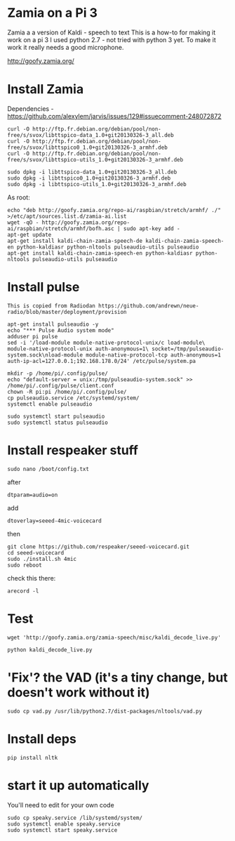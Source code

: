 # Zamia on a Pi 3

Zamia a a version of Kaldi - speech to text
This is a how-to for making it work on a pi 3
I used python 2.7 - not tried with python 3 yet.
To make it work it really needs a good microphone.

http://goofy.zamia.org/

# Install Zamia

Dependencies - https://github.com/alexylem/jarvis/issues/129#issuecomment-248072872

    curl -O http://ftp.fr.debian.org/debian/pool/non-free/s/svox/libttspico-data_1.0+git20130326-3_all.deb
    curl -O http://ftp.fr.debian.org/debian/pool/non-free/s/svox/libttspico0_1.0+git20130326-3_armhf.deb
    curl -O http://ftp.fr.debian.org/debian/pool/non-free/s/svox/libttspico-utils_1.0+git20130326-3_armhf.deb

    sudo dpkg -i libttspico-data_1.0+git20130326-3_all.deb
    sudo dpkg -i libttspico0_1.0+git20130326-3_armhf.deb
    sudo dpkg -i libttspico-utils_1.0+git20130326-3_armhf.deb

As root:

    echo "deb http://goofy.zamia.org/repo-ai/raspbian/stretch/armhf/ ./" >/etc/apt/sources.list.d/zamia-ai.list
    wget -qO - http://goofy.zamia.org/repo-ai/raspbian/stretch/armhf/bofh.asc | sudo apt-key add -
    apt-get update
    apt-get install kaldi-chain-zamia-speech-de kaldi-chain-zamia-speech-en python-kaldiasr python-nltools pulseaudio-utils pulseaudio
    apt-get install kaldi-chain-zamia-speech-en python-kaldiasr python-nltools pulseaudio-utils pulseaudio

# Install pulse

    This is copied from Radiodan https://github.com/andrewn/neue-radio/blob/master/deployment/provision

    apt-get install pulseaudio -y
    echo "*** Pulse Audio system mode"
    adduser pi pulse
    sed -i '/load-module module-native-protocol-unix/c load-module\ module-native-protocol-unix auth-anonymous=1\ socket=/tmp/pulseaudio-system.sock\nload-module module-native-protocol-tcp auth-anonymous=1 auth-ip-acl=127.0.0.1;192.168.178.0/24' /etc/pulse/system.pa

    mkdir -p /home/pi/.config/pulse/
    echo "default-server = unix:/tmp/pulseaudio-system.sock" >> /home/pi/.config/pulse/client.conf
    chown -R pi:pi /home/pi/.config/pulse/
    cp pulseaudio.service /etc/systemd/system/
    systemctl enable pulseaudio

    sudo systemctl start pulseaudio
    sudo systemctl status pulseaudio

# Install respeaker stuff

    sudo nano /boot/config.txt

after

    dtparam=audio=on

add

    dtoverlay=seeed-4mic-voicecard

then 

    git clone https://github.com/respeaker/seeed-voicecard.git
    cd seeed-voicecard
    sudo ./install.sh 4mic
    sudo reboot

check this there:

    arecord -l


# Test

    wget 'http://goofy.zamia.org/zamia-speech/misc/kaldi_decode_live.py'

    python kaldi_decode_live.py

# 'Fix'? the VAD (it's a tiny change, but doesn't work without it)

    sudo cp vad.py /usr/lib/python2.7/dist-packages/nltools/vad.py

# Install deps

    pip install nltk


# start it up automatically

You'll need to edit for your own code

    sudo cp speaky.service /lib/systemd/system/
    sudo systemctl enable speaky.service 
    sudo systemctl start speaky.service
